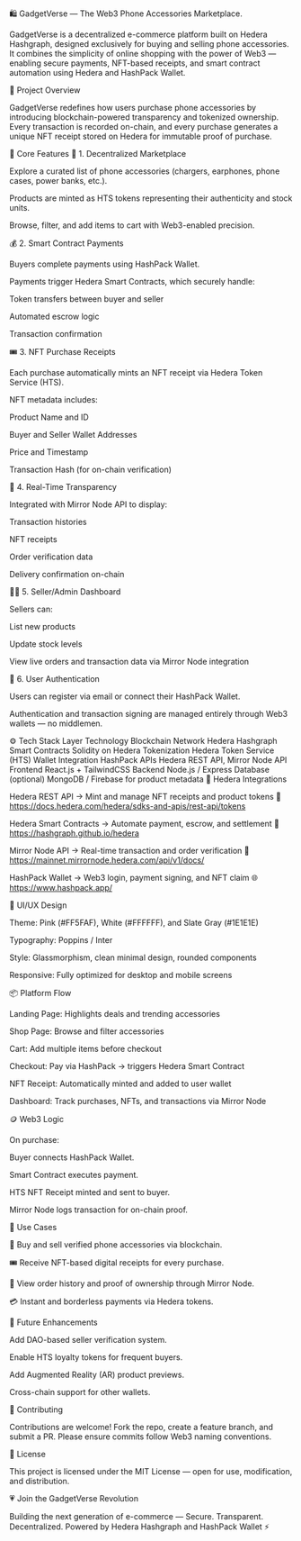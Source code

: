 🛍️ GadgetVerse — The Web3 Phone Accessories Marketplace.

GadgetVerse is a decentralized e-commerce platform built on Hedera Hashgraph, designed exclusively for buying and selling phone accessories.
It combines the simplicity of online shopping with the power of Web3 — enabling secure payments, NFT-based receipts, and smart contract automation using Hedera and HashPack Wallet.

🚀 Project Overview

GadgetVerse redefines how users purchase phone accessories by introducing blockchain-powered transparency and tokenized ownership.
Every transaction is recorded on-chain, and every purchase generates a unique NFT receipt stored on Hedera for immutable proof of purchase.

💎 Core Features
🛒 1. Decentralized Marketplace

Explore a curated list of phone accessories (chargers, earphones, phone cases, power banks, etc.).

Products are minted as HTS tokens representing their authenticity and stock units.

Browse, filter, and add items to cart with Web3-enabled precision.

💰 2. Smart Contract Payments

Buyers complete payments using HashPack Wallet.

Payments trigger Hedera Smart Contracts, which securely handle:

Token transfers between buyer and seller

Automated escrow logic

Transaction confirmation

🎟️ 3. NFT Purchase Receipts

Each purchase automatically mints an NFT receipt via Hedera Token Service (HTS).

NFT metadata includes:

Product Name and ID

Buyer and Seller Wallet Addresses

Price and Timestamp

Transaction Hash (for on-chain verification)

🔎 4. Real-Time Transparency

Integrated with Mirror Node API to display:

Transaction histories

NFT receipts

Order verification data

Delivery confirmation on-chain

👩‍💻 5. Seller/Admin Dashboard

Sellers can:

List new products

Update stock levels

View live orders and transaction data via Mirror Node integration

🔐 6. User Authentication

Users can register via email or connect their HashPack Wallet.

Authentication and transaction signing are managed entirely through Web3 wallets — no middlemen.

⚙️ Tech Stack
Layer	Technology
Blockchain Network	Hedera Hashgraph
Smart Contracts	Solidity on Hedera
Tokenization	Hedera Token Service (HTS)
Wallet Integration	HashPack
APIs	Hedera REST API, Mirror Node API
Frontend	React.js + TailwindCSS
Backend	Node.js / Express
Database (optional)	MongoDB / Firebase for product metadata
🔗 Hedera Integrations

Hedera REST API → Mint and manage NFT receipts and product tokens
📘 https://docs.hedera.com/hedera/sdks-and-apis/rest-api/tokens

Hedera Smart Contracts → Automate payment, escrow, and settlement
📘 https://hashgraph.github.io/hedera

Mirror Node API → Real-time transaction and order verification
📘 https://mainnet.mirrornode.hedera.com/api/v1/docs/

HashPack Wallet → Web3 login, payment signing, and NFT claim
🌐 https://www.hashpack.app/

🎨 UI/UX Design

Theme: Pink (#FF5FAF), White (#FFFFFF), and Slate Gray (#1E1E1E)

Typography: Poppins / Inter

Style: Glassmorphism, clean minimal design, rounded components

Responsive: Fully optimized for desktop and mobile screens

📦 Platform Flow

Landing Page: Highlights deals and trending accessories

Shop Page: Browse and filter accessories

Cart: Add multiple items before checkout

Checkout: Pay via HashPack → triggers Hedera Smart Contract

NFT Receipt: Automatically minted and added to user wallet

Dashboard: Track purchases, NFTs, and transactions via Mirror Node

🪙 Web3 Logic

On purchase:

Buyer connects HashPack Wallet.

Smart Contract executes payment.

HTS NFT Receipt minted and sent to buyer.

Mirror Node logs transaction for on-chain proof.

💼 Use Cases

📱 Buy and sell verified phone accessories via blockchain.

🎟️ Receive NFT-based digital receipts for every purchase.

🧾 View order history and proof of ownership through Mirror Node.

💳 Instant and borderless payments via Hedera tokens.

🧠 Future Enhancements

Add DAO-based seller verification system.

Enable HTS loyalty tokens for frequent buyers.

Add Augmented Reality (AR) product previews.

Cross-chain support for other wallets.

🧩 Contributing

Contributions are welcome!
Fork the repo, create a feature branch, and submit a PR.
Please ensure commits follow Web3 naming conventions.

📜 License

This project is licensed under the MIT License — open for use, modification, and distribution.

💗 Join the GadgetVerse Revolution

Building the next generation of e-commerce —
Secure. Transparent. Decentralized.
Powered by Hedera Hashgraph and HashPack Wallet ⚡
